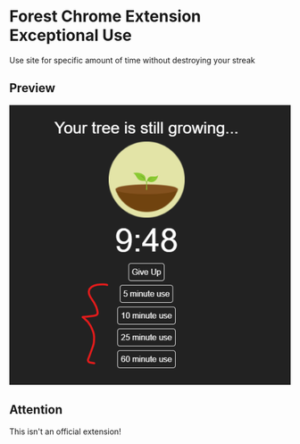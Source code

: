 # Forest Chrome Extension Exceptional Use
Use site for specific amount of time without destroying your streak

## Preview
![](screenshot.png)

## Attention
This isn't an official extension!
